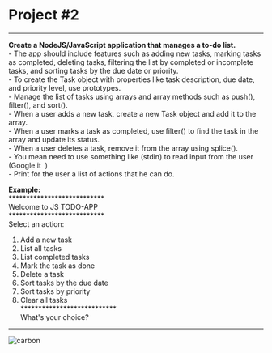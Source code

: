 # Project #2
---
**Create a NodeJS/JavaScript application that manages a to-do list.**  
\- The app should include features such as adding new tasks, marking tasks as completed, deleting tasks, filtering the list by completed or incomplete tasks, and sorting tasks by the due date or priority.  
\- To create the Task object with properties like task description, due date, and priority level, use prototypes.  
\- Manage the list of tasks using arrays and array methods such as push(), filter(), and sort().  
\- When a user adds a new task, create a new Task object and add it to the array.  
\- When a user marks a task as completed, use filter() to find the task in the array and update its status.  
\- When a user deletes a task, remove it from the array using splice().  
\- You mean need to use something like (stdin) to read input from the user (Google it  )  
\- Print for the user a list of actions that he can do.  
  
**Example:**  
\*\*\*\*\*\*\*\*\*\*\*\*\*\*\*\*\*\*\*\*\*\*\*\*\*\*\*  
Welcome to JS TODO-APP  
\*\*\*\*\*\*\*\*\*\*\*\*\*\*\*\*\*\*\*\*\*\*\*\*\*\*\*  
Select an action:  
1) Add a new task  
2) List all tasks  
3) List completed tasks  
4) Mark the task as done  
5) Delete a task  
6) Sort tasks by the due date  
7) Sort tasks by priority  
8) Clear all tasks  
\*\*\*\*\*\*\*\*\*\*\*\*\*\*\*\*\*\*\*\*\*\*\*\*\*\*\*  
What's your choice?

---
![carbon](https://github.com/moh-alashqar/Advanced-JavaScript-GSG/assets/61499469/c4f65f45-be34-457d-9184-bbe07faf8fde)
